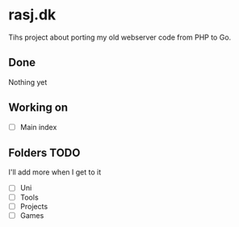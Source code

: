 # rasj.dk
Tihs project about porting my old webserver code from PHP to Go.

## Done
Nothing yet

## Working on
- [ ] Main index
## Folders TODO
I'll add more when I get to it
- [ ] Uni
- [ ] Tools
- [ ] Projects
- [ ] Games
